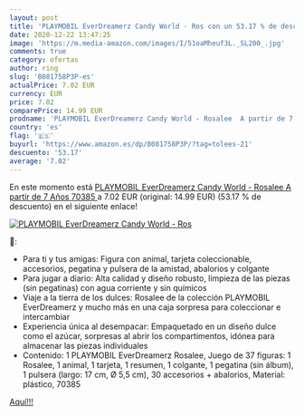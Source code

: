 ```yaml
---
layout: post
title: 'PLAYMOBIL EverDreamerz Candy World - Ros con un 53.17 % de descuento'
date: 2020-12-22 13:47:25
image: 'https://m.media-amazon.com/images/I/51oaMheuf3L._SL200_.jpg'
comments: true
category: ofertas
author: ring
slug: 'B081758P3P-es'
actualPrice: 7.02 EUR
currency: EUR
price: 7.02
comparePrice: 14.99 EUR
prodname: 'PLAYMOBIL EverDreamerz Candy World - Rosalee  A partir de 7 Años  70385 '
country: 'es'
flag: '🇪🇸'
buyurl: 'https://www.amazon.es/dp/B081758P3P/?tag=tolees-21'
descuento: '53.17'
average: '7.02'
---
```


En este momento está [PLAYMOBIL EverDreamerz Candy World - Rosalee  A partir de 7 Años  70385 ](https://www.amazon.es/dp/B081758P3P/?tag=tolees-21) a 7.02 EUR (original: 14.99 EUR) (53.17 %  de descuento) en el siguiente enlace!

[![PLAYMOBIL EverDreamerz Candy World - Ros](https://m.media-amazon.com/images/I/51oaMheuf3L._SL200_.jpg)](https://www.amazon.es/dp/B081758P3P/?tag=tolees-21)

🔎:

- Para ti y tus amigas: Figura con animal, tarjeta coleccionable, accesorios, pegatina y pulsera de la amistad, abalorios y colgante
- Para jugar a diario: Alta calidad y diseño robusto, limpieza de las piezas (sin pegatinas) con agua corriente y sin químicos
- Viaje a la tierra de los dulces: Rosalee de la colección PLAYMOBIL EverDreamerz y mucho más en una caja sorpresa para coleccionar e intercambiar
- Experiencia única al desempacar: Empaquetado en un diseño dulce como el azúcar, sorpresas al abrir los compartimentos, idónea para almacenar las piezas individuales
- Contenido: 1 PLAYMOBIL EverDreamerz Rosalee, Juego de 37 figuras: 1 Rosalee, 1 animal, 1 tarjeta, 1 resumen, 1 colgante, 1 pegatina (sin álbum), 1 pulsera (largo: 17 cm, Ø 5,5 cm), 30 accesorios + abalorios, Material: plástico, 70385

[Aquí!!!](https://www.amazon.es/dp/B081758P3P/?tag=tolees-21)
